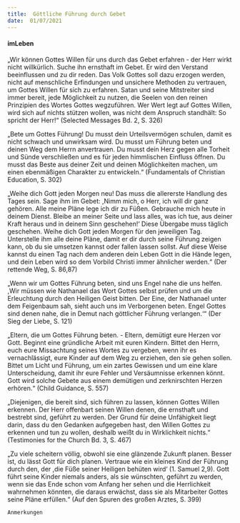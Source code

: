 ```yaml
---
title:  Göttliche Führung durch Gebet
date:  01/07/2021
---
```


#### imLeben

„Wir können Gottes Willen für uns durch das Gebet erfahren - der Herr wirkt nicht willkürlich. Suche ihn ernsthaft im Gebet. Er wird den Verstand beeinflussen und zu dir reden. Das Volk Gottes soll dazu erzogen werden, nicht auf menschliche Erfindungen und unsichere Methoden zu vertrauen, um Gottes Willen für sich zu erfahren. Satan und seine Mitstreiter sind immer bereit, jede Möglichkeit zu nutzen, die Seelen von den reinen Prinzipien des Wortes Gottes wegzuführen. Wer Wert legt auf Gottes Willen, wird sich auf nichts stützen wollen, was nicht dem Anspruch standhält: So spricht der Herr!“ (Selected Messages Bd. 2, S. 326)

„Bete um Gottes Führung! Du musst dein Urteilsvermögen schulen, damit es nicht schwach und unwirksam wird. Du musst um Führung beten und deinen Weg dem Herrn anvertrauen. Du musst dein Herz gegen alle Torheit und Sünde verschließen und es für jeden himmlischen Einfluss öffnen. Du musst das Beste aus deiner Zeit und deinen Möglichkeiten machen, um einen ebenmäßigen Charakter zu entwickeln.“ (Fundamentals of Christian Education, S. 302)

„Weihe dich Gott jeden Morgen neu! Das muss die allererste Handlung des Tages sein. Sage ihm im Gebet: ,Nimm mich, o Herr, ich will dir ganz gehören. Alle meine Pläne lege ich dir zu Füßen. Gebrauche mich heute in deinem Dienst. Bleibe an meiner Seite und lass alles, was ich tue, aus deiner Kraft heraus und in deinem Sinn geschehen!‘ Diese Übergabe muss täglich geschehen. Weihe dich Gott jeden Morgen für den jeweiligen Tag. Unterstelle ihm alle deine Pläne, damit er dir durch seine Führung zeigen kann, ob du sie umsetzen kannst oder fallen lassen sollst. Auf diese Weise kannst du einen Tag nach dem anderen dein Leben Gott in die Hände legen, und dein Leben wird so dem Vorbild Christi immer ähnlicher werden.“ (Der rettende Weg, S. 86,87)

„Wenn wir um Gottes Führung beten, sind uns Engel nahe die uns helfen. ,Wir müssen wie Nathanael das Wort Gottes selbst prüfen und um die Erleuchtung durch den Heiligen Geist bitten. Der Eine, der Nathanael unter dem Feigenbaum sah, sieht auch uns im Verborgenen beten. Engel Gottes sind denen nahe, die in Demut nach göttlicher Führung verlangen.‘“ (Der Sieg der Liebe, S. 121)

„Eltern, die um Gottes Führung beten. - Eltern, demütigt eure Herzen vor Gott. Beginnt eine gründliche Arbeit mit euren Kindern. Bittet den Herrn, euch eure Missachtung seines Wortes zu vergeben, wenn ihr es vernachlässigt, eure Kinder auf dem Weg zu erziehen, den sie gehen sollen. Bittet um Licht und Führung, um ein zartes Gewissen und um eine klare Unterscheidung, damit ihr eure Fehler und Versäumnisse erkennen könnt. Gott wird solche Gebete aus einem demütigen und zerknirschten Herzen erhören.“ (Child Guidance, S. 557)

„Diejenigen, die bereit sind, sich führen zu lassen, können Gottes Willen erkennen. Der Herr offenbart seinen Willen denen, die ernsthaft und bestrebt sind, geführt zu werden. Der Grund für deine Unfähigkeit liegt darin, dass du den Gedanken aufgegeben hast, den Willen Gottes zu erkennen und tun zu wollen, deshalb weißt du in Wirklichkeit nichts.“ (Testimonies for the Church Bd. 3, S. 467)

„Zu viele scheitern völlig, obwohl sie eine glänzende Zukunft planen. Besser ist, du lässt Gott für dich planen. Vertraue wie ein kleines Kind der Führung durch den, der ,die Füße seiner Heiligen behüten wird‘ (1. Samuel 2,9). Gott führt seine Kinder niemals anders, als sie wünschten, geführt zu werden, wenn sie das Ende schon vom Anfang her sehen und die Herrlichkeit wahrnehmen könnten, die daraus erwächst, dass sie als Mitarbeiter Gottes seine Pläne erfüllen.“ (Auf den Spuren des großen Arztes, S. 399)


`Anmerkungen`
